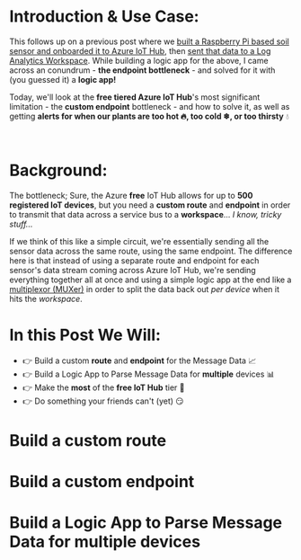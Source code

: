 # Introduction & Use Case:
This follows up on a previous post where we [built a Raspberry Pi based soil sensor and onboarded it to Azure IoT Hub](https://www.hanley.cloud/2024-02-05-Sentinel-Integrated-RPi-Soil-Sensor-2.0/), then [sent that data to a Log Analytics Workspace](https://www.hanley.cloud/2024-02-12-Sentinel-Integrated-Rpi-Soil-Sensor-2.0-Part-2/). While building a logic app for the above, I came across an conundrum - **the endpoint bottleneck** - and solved for it with (you guessed it) a **logic app!**

Today, we'll look at the **free tiered Azure IoT Hub**'s most significant limitation - the **custom endpoint** bottleneck - and how to solve it, as well as getting **alerts for when our plants are too hot &#128293;, too cold &#10052;, or too thirsty** &#128167;

<br/>


# Background:

The bottleneck; Sure, the Azure **free** IoT Hub allows for up to **500 registered IoT devices**, but you need a **custom route** and **endpoint** in order to transmit that data across a service bus to a **workspace**... _I know, tricky stuff..._

If we think of this like a simple circuit, we're essentially sending all the sensor data across the same route, using the same endpoint. The difference here is that instead of using a separate route and endpoint for each sensor's data stream coming across Azure IoT Hub, we're sending everything together all at once and using a simple logic app at the end like a [multiplexor (MUXer)](https://en.wikipedia.org/wiki/Multiplexer) in order to split the data back out _per device_ when it hits the _workspace_. 



# In this Post We Will: 

- &#128073; Build a custom **route** and **endpoint** for the Message Data &#128200;
- &#128073; Build a Logic App to Parse Message Data for **multiple** devices &#128202;
- &#128073; Make the **most** of the **free IoT Hub** tier &#128170;
- &#128073; Do something your friends can't (yet) &#128527;

# Build a custom **route**

# Build a custom **endpoint**

# Build a Logic App to Parse Message Data for **multiple** devices
